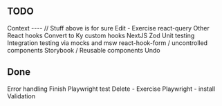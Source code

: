 ## TODO

Context
---- // Stuff above is for sure
Edit - Exercise
react-query
Other React hooks
Convert to Ky
custom hooks
NextJS
Zod
Unit testing
Integration testing via mocks and msw
react-hook-form / uncontrolled components
Storybook / Reusable components
Undo

## Done

Error handling
Finish Playwright test
Delete - Exercise
Playwright - install
Validation
